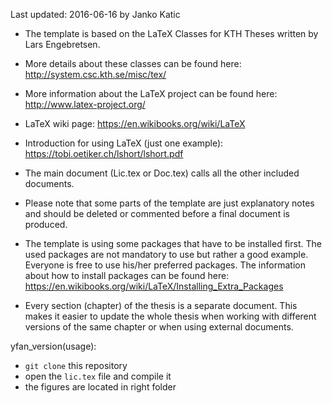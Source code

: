 Last updated: 2016-06-16 by Janko Katic

- The template is based on the LaTeX Classes for KTH Theses written by Lars Engebretsen.
- More details about these classes can be found here: http://system.csc.kth.se/misc/tex/

- More information about the LaTeX project can be found here: http://www.latex-project.org/
- LaTeX wiki page: https://en.wikibooks.org/wiki/LaTeX
- Introduction for using LaTeX (just one example): https://tobi.oetiker.ch/lshort/lshort.pdf

- The main document (Lic.tex or Doc.tex) calls all the other included documents.
- Please note that some parts of the template are just explanatory notes and should be deleted or commented before a final document is produced.
- The template is using some packages that have to be installed first. The used packages are not mandatory to use but rather a good example. Everyone is free to use his/her preferred packages. The information about how to install packages can be found here: https://en.wikibooks.org/wiki/LaTeX/Installing_Extra_Packages
- Every section (chapter) of the thesis is a separate document. This makes it easier to update the whole thesis when working with different versions of the same chapter or when using external documents.


yfan_version(usage):
- `git clone` this repository
- open the `lic.tex` file and compile it
- the figures are located in right folder
